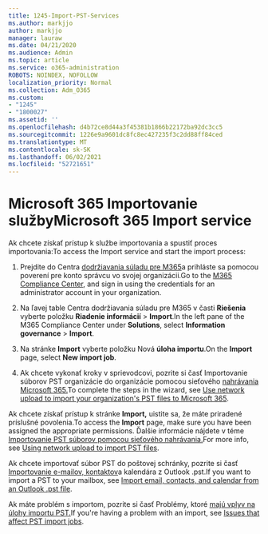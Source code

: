 ```yaml
---
title: 1245-Import-PST-Services
ms.author: markjjo
author: markjjo
manager: lauraw
ms.date: 04/21/2020
ms.audience: Admin
ms.topic: article
ms.service: o365-administration
ROBOTS: NOINDEX, NOFOLLOW
localization_priority: Normal
ms.collection: Adm_O365
ms.custom:
- "1245"
- "1800027"
ms.assetid: ''
ms.openlocfilehash: d4b72ce8d44a3f45381b1866b22172ba92dc3cc5
ms.sourcegitcommit: 1226e9a9601dc8fc8ec427235f3c2dd88ff84ced
ms.translationtype: MT
ms.contentlocale: sk-SK
ms.lasthandoff: 06/02/2021
ms.locfileid: "52721651"
---
```

# <a name="microsoft-365-import-service"></a><span data-ttu-id="cdb3c-102">Microsoft 365 Importovanie služby</span><span class="sxs-lookup"><span data-stu-id="cdb3c-102">Microsoft 365 Import service</span></span>

<span data-ttu-id="cdb3c-103">Ak chcete získať prístup k službe importovania a spustiť proces importovania:</span><span class="sxs-lookup"><span data-stu-id="cdb3c-103">To access the Import service and start the import process:</span></span>

1. <span data-ttu-id="cdb3c-104">Prejdite do Centra [dodržiavania súladu pre M365](https://compliance.microsoft.com/)a prihláste sa pomocou poverení pre konto správcu vo svojej organizácii.</span><span class="sxs-lookup"><span data-stu-id="cdb3c-104">Go to the [M365 Compliance Center](https://compliance.microsoft.com/), and sign in using the credentials for an administrator account in your organization.</span></span>

1. <span data-ttu-id="cdb3c-105">Na ľavej table Centra dodržiavania súladu pre M365 v časti **Riešenia** vyberte položku **Riadenie informácií**  >  **Import**.</span><span class="sxs-lookup"><span data-stu-id="cdb3c-105">In the left pane of the M365 Compliance Center under **Solutions**, select **Information governance** > **Import**.</span></span>

1. <span data-ttu-id="cdb3c-106">Na stránke **Import** vyberte položku Nová **úloha importu**.</span><span class="sxs-lookup"><span data-stu-id="cdb3c-106">On the **Import** page, select **New import job**.</span></span>

1. <span data-ttu-id="cdb3c-107">Ak chcete vykonať kroky v sprievodcovi, pozrite si časť Importovanie súborov PST organizácie do organizácie pomocou sieťového [nahrávania Microsoft 365.](/compliance/use-network-upload-to-import-pst-files)</span><span class="sxs-lookup"><span data-stu-id="cdb3c-107">To complete the steps in the wizard, see [Use network upload to import your organization's PST files to Microsoft 365](/compliance/use-network-upload-to-import-pst-files).</span></span>

<span data-ttu-id="cdb3c-108">Ak chcete získať prístup k stránke **Import,** uistite sa, že máte priradené príslušné povolenia.</span><span class="sxs-lookup"><span data-stu-id="cdb3c-108">To access the **Import** page, make sure you have been assigned the appropriate permissions.</span></span> <span data-ttu-id="cdb3c-109">Ďalšie informácie nájdete v téme [Importovanie PST súborov pomocou sieťového nahrávania.](/microsoft-365/compliance/importing-pst-files-to-office-365#using-network-upload-to-import-pst-files)</span><span class="sxs-lookup"><span data-stu-id="cdb3c-109">For more info, see [Using network upload to import PST files](/microsoft-365/compliance/importing-pst-files-to-office-365#using-network-upload-to-import-pst-files).</span></span>

<span data-ttu-id="cdb3c-110">Ak chcete importovať súbor PST do poštovej schránky, pozrite si časť [Importovanie e-mailov, kontaktov](https://support.office.com/article/import-email-contacts-and-calendar-from-an-outlook-pst-file-431a8e9a-f99f-4d5f-ae48-ded54b3440ac)a kalendára z Outlook .pst.</span><span class="sxs-lookup"><span data-stu-id="cdb3c-110">If you want to import a PST to your mailbox, see [Import email, contacts, and calendar from an Outlook .pst file](https://support.office.com/article/import-email-contacts-and-calendar-from-an-outlook-pst-file-431a8e9a-f99f-4d5f-ae48-ded54b3440ac).</span></span>

<span data-ttu-id="cdb3c-111">Ak máte problém s importom, pozrite si časť Problémy, ktoré [majú vplyv na úlohy importu PST.](/office365/troubleshoot/pst-import-service/issues-with-pst-import-job)</span><span class="sxs-lookup"><span data-stu-id="cdb3c-111">If you're having a problem with an import, see [Issues that affect PST import jobs](/office365/troubleshoot/pst-import-service/issues-with-pst-import-job).</span></span>

